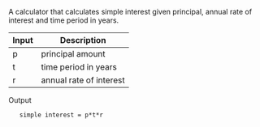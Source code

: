A calculator that calculates simple interest given principal, annual rate of interest and time period in years.

| Input               |Description               |
|----------------|-------------------------------|
|p				 |principal amount            	|
|t         		 |time period in years           |
|r        		 |annual rate of interest		|

Output
```
   simple interest = p*t*r
```
